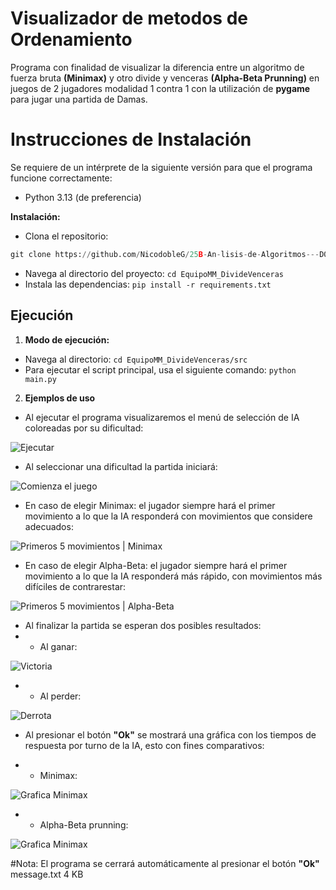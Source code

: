 # Visualizador de metodos de Ordenamiento

Programa con finalidad de visualizar la diferencia entre un algoritmo de fuerza bruta **(Minimax)** y otro divide y venceras **(Alpha-Beta Prunning)** en juegos de 2 jugadores modalidad 1 contra 1 con la utilización de **pygame** para jugar una partida de Damas.

# Instrucciones de Instalación

Se requiere de un intérprete de la siguiente versión para que el programa funcione correctamente:
- Python 3.13 (de preferencia)

**Instalación:**

- Clona el repositorio: 
``` python
git clone https://github.com/NicodobleG/25B-An-lisis-de-Algoritmos---D01---L_Mi-7-9am/blob/67186133cafee3aa278e8fc09e6a8f75ef4c7cc4/EquipoMM_DivideVenceras
```
- Navega al directorio del proyecto: ```cd EquipoMM_DivideVenceras```
- Instala las dependencias: 
```pip install -r requirements.txt ```

## Ejecución

1. **Modo de ejecución:**
- Navega al directorio: ```cd EquipoMM_DivideVenceras/src```
- Para ejecutar el script principal, usa el siguiente comando: `python main.py`

2. **Ejemplos de uso**

- Al ejecutar el programa visualizaremos el menú de selección de IA coloreadas por su dificultad:

![Ejecutar](https://github.com/AnItalianBoi/AlgorithmAnalysisClass/blob/7e319d7bd5bb2625053b916e1e387e7d2494808c/EquipoMM_DivideVenceras/img/1%20-%20Al%20inicializar%20el%20programa%20(selecci%C3%B3n%20de%20IA).png)

- Al seleccionar una dificultad la partida iniciará:

![Comienza el juego](https://github.com/AnItalianBoi/AlgorithmAnalysisClass/blob/f0681d4b0eab55439a4a68a286a980382349f101/EquipoMM_DivideVenceras/img/2%20-%20Inicia%20el%20juego.png)

-  En caso de elegir Minimax:
 el jugador siempre hará el primer movimiento a lo que la IA responderá con movimientos que considere adecuados:

![Primeros 5 movimientos | Minimax](https://github.com/AnItalianBoi/AlgorithmAnalysisClass/blob/f0681d4b0eab55439a4a68a286a980382349f101/EquipoMM_DivideVenceras/img/3MM%20-%20Primeros%205%20movimientos.png)

-  En caso de elegir Alpha-Beta:
 el jugador siempre hará el primer movimiento a lo que la IA responderá más rápido, con movimientos más difíciles de contrarestar:

![Primeros 5 movimientos | Alpha-Beta](https://github.com/AnItalianBoi/AlgorithmAnalysisClass/blob/f0681d4b0eab55439a4a68a286a980382349f101/EquipoMM_DivideVenceras/img/3AB%20-%20Primeros%205%20movimientos.png)

- Al finalizar la partida se esperan dos posibles resultados:
- - Al ganar:

![Victoria](https://github.com/AnItalianBoi/AlgorithmAnalysisClass/blob/f0681d4b0eab55439a4a68a286a980382349f101/EquipoMM_DivideVenceras/img/4MM%20-%20Final%20de%20la%20partida.png)

- - Al perder:

![Derrota](https://github.com/AnItalianBoi/AlgorithmAnalysisClass/blob/main/EquipoMM_DivideVenceras/img/4AB%20-%20Final%20de%20la%20partida.png)

- Al presionar el botón **"Ok"** se mostrará una gráfica con los tiempos de respuesta por turno de la IA, esto con fines comparativos:

- - Minimax:

![Grafica Minimax](https://github.com/AnItalianBoi/AlgorithmAnalysisClass/blob/f0681d4b0eab55439a4a68a286a980382349f101/EquipoMM_DivideVenceras/img/5MM%20-%20Tiempos%20de%20respuesta.jpg)

- - Alpha-Beta prunning:

![Grafica Minimax](https://github.com/AnItalianBoi/AlgorithmAnalysisClass/blob/f0681d4b0eab55439a4a68a286a980382349f101/EquipoMM_DivideVenceras/img/5AB%20-%20Tiempos%20de%20respuesta.jpg)

#Nota: El programa se cerrará automáticamente al presionar el botón **"Ok"**
message.txt
4 KB
